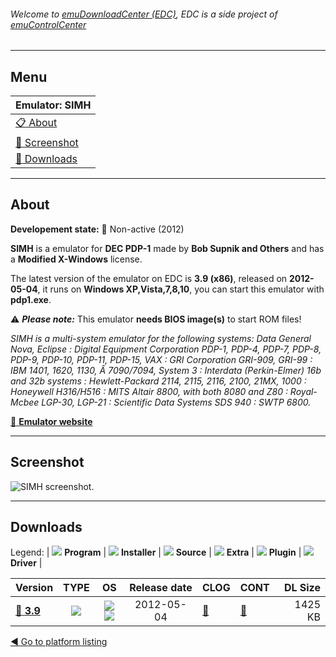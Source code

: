 ###### Welcome to [emuDownloadCenter (EDC)](https://github.com/PhoenixInteractiveNL/emuDownloadCenter/wiki/), EDC is a side project of [emuControlCenter](https://github.com/PhoenixInteractiveNL/emuControlCenter/wiki/)
***
## Menu
| **Emulator: SIMH** |
|:---------|
| [:clipboard: About](#about) |
| [:sunrise: Screenshot](#screenshot) |
| [:floppy_disk: Downloads](#downloads) |
***
## About
**Developement state:** :red_circle: Non-active (2012)

**SIMH** is a emulator for **DEC PDP-1** made by **Bob Supnik and Others** and has a **Modified X-Windows** license.

The latest version of the emulator on EDC is **3.9 (x86)**, released on **2012-05-04**, it runs on **Windows XP,Vista,7,8,10**, you can start this emulator with **pdp1.exe**.

:warning: _**Please note:**_ This emulator **needs BIOS image(s)** to start ROM files!

_SIMH is a multi-system emulator for the following systems: Data General Nova, Eclipse : Digital Equipment Corporation PDP-1, PDP-4, PDP-7, PDP-8, PDP-9, PDP-10, PDP-11, PDP-15, VAX : GRI Corporation GRI-909, GRI-99 : IBM 1401, 1620, 1130, Â 7090/7094, System 3 : Interdata (Perkin-Elmer) 16b and 32b systems : Hewlett-Packard 2114, 2115, 2116, 2100, 21MX, 1000 : Honeywell H316/H516 : MITS Altair 8800, with both 8080 and Z80 : Royal-Mcbee LGP-30, LGP-21 : Scientific Data Systems SDS 940 : SWTP 6800._

[:link: **Emulator website**](http://simh.trailing-edge.com/)
***
## Screenshot
![](https://raw.githubusercontent.com/PhoenixInteractiveNL/emuDownloadCenter/master/hooks/simh/emulator_screen_01.jpg "SIMH screenshot.")
***
## Downloads
Legend:
| ![](https://raw.githubusercontent.com/wiki/PhoenixInteractiveNL/emuDownloadCenter/images_misc/icon_program_24.png) **Program** | 
![](https://raw.githubusercontent.com/wiki/PhoenixInteractiveNL/emuDownloadCenter/images_misc/icon_installer_24.png) **Installer** | 
![](https://raw.githubusercontent.com/wiki/PhoenixInteractiveNL/emuDownloadCenter/images_misc/icon_source_code_24.png) **Source** | 
![](https://raw.githubusercontent.com/wiki/PhoenixInteractiveNL/emuDownloadCenter/images_misc/icon_extra_24.png) **Extra** | 
![](https://raw.githubusercontent.com/wiki/PhoenixInteractiveNL/emuDownloadCenter/images_misc/icon_plugin_24.png) **Plugin** | 
![](https://raw.githubusercontent.com/wiki/PhoenixInteractiveNL/emuDownloadCenter/images_misc/icon_driver_24.png) **Driver** | 
 
| Version  | TYPE | OS | Release date  | CLOG | CONT | DL Size  |
|:---------|:----:|:--:|:-------------:|:-----|:-----|---------:|
| [:floppy_disk: **3.9**](https://github.com/PhoenixInteractiveNL/edc-repo0005/raw/master/simh/3.9.7z) | ![](https://raw.githubusercontent.com/wiki/PhoenixInteractiveNL/emuDownloadCenter/images_misc/icon_program_24.png) | ![](https://raw.githubusercontent.com/wiki/PhoenixInteractiveNL/emuDownloadCenter/images_misc/logo_windows_24.png)![](https://raw.githubusercontent.com/wiki/PhoenixInteractiveNL/emuDownloadCenter/images_misc/icon_32-bit_24.png) | 2012-05-04 | [:page_facing_up:](https://github.com/PhoenixInteractiveNL/edc-repo0005/blob/master/simh/3.9_changelog.txt) | [:mag_right:](https://github.com/PhoenixInteractiveNL/edc-repo0005/blob/master/simh/3.9_contents.txt) | 1425 KB |

[:arrow_backward: Go to platform listing](https://github.com/PhoenixInteractiveNL/emuDownloadCenter/wiki/EDC-Platform-List)
